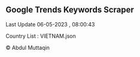 

## Google Trends Keywords Scraper 
 
Last Update 06-05-2023 , 08:00:43

Country List :
VIETNAM.json



© Abdul Muttaqin 
